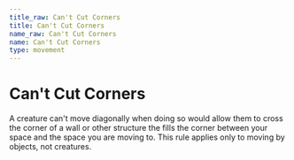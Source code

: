 ```yaml
---
title_raw: Can't Cut Corners
title: Can't Cut Corners
name_raw: Can't Cut Corners
name: Can't Cut Corners
type: movement
---
```


# Can't Cut Corners

A creature can't move diagonally when doing so would allow them to cross the corner of a wall or other structure the fills the corner between your space and the space you are moving to. This rule applies only to moving by objects, not creatures.
